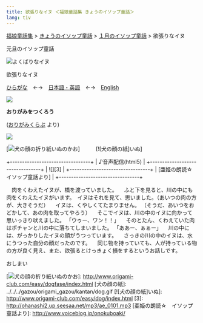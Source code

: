 ```yaml
---
title: 欲張りなイヌ ＜福娘童話集 きょうのイソップ童話＞
lang: tiv
---
```


[福娘童話集] \> [きょうのイソップ童話] \> [１月のイソップ童話] \> 欲張りなイヌ

元旦のイソップ童話

![よくばりなイヌ]

欲張りなイヌ

[ひらがな]　←→　[日本語・英語]　←→　[English]

![][1]

**おりがみをつくろう**

([おりがみくらぶ] より)

![][2]

[![犬の顔の折り紙]いぬのかお]　　　[![犬の顔の紙]いぬ]

+---------------------------------+
| ♪音声配信(html5)                |
+---------------------------------+
| ![][3]                          |
+---------------------------------+
| [亜姫の朗読☆　イソップ童話より] |
+---------------------------------+

　肉をくわえたイヌが、橋を渡っていました。 　ふと下を見ると、川の中にも肉をくわえたイヌがいます。　イヌはそれを見て、思いました。（あいつの肉の方が、大きそうだ） 　イヌは、くやしくてたまりません。 （そうだ、あいつをおどかして、あの肉を取ってやろう） 　そこでイヌは、川の中のイヌに向かって思いっきり吠えました。 「ウゥー、ワン！！」 　そのとたん、くわえていた肉はポチャンと川の中に落ちてしまいました。 「ああー、ぁぁー」 　川の中には、がっかりしたイヌの顔がうつっています。 　さっきの川の中のイヌは、水にうつった自分の顔だったのです。 　同じ物を持っていても、人が持っている物の方が良く見え、また、欲張るとけっきょく損をするというお話しです。

おしまい

  [福娘童話集]: ../../../index.html
  [きょうのイソップ童話]: ../index.html
  [１月のイソップ童話]: ../itiran/01gatu.htm
  [よくばりなイヌ]: ../../../gazou/pc_gazou/aesop/aesop052.jpg
  [ひらがな]: http://hukumusume.com/douwa/English/aesop/01/01_j.html
  [日本語・英語]: http://hukumusume.com/douwa/English/aesop/01/01_j&E.html
  [English]: http://hukumusume.com/douwa/English/aesop/01/01_E.html
  [1]: ../../../../366/logo_bana/corner_1.gif
  [おりがみくらぶ]: http://www.origami-club.com/index.html
  [2]: ../../../../366/logo_bana/corner_2.gif
  [犬の顔の折り紙]: ../../../gazou/origami_gazou/kantan/dogface.gif
  [![犬の顔の折り紙]いぬのかお]: http://www.origami-club.com/easy/dogfase/index.html
  [犬の顔の紙]: ../../../gazou/origami_gazou/kantan/dog.gif
  [![犬の顔の紙]いぬ]: http://www.origami-club.com/easy/dog/index.html
  [3]: http://ohanashi2.up.seesaa.net/mp3/ae_0101.mp3
  [亜姫の朗読☆　イソップ童話より]: http://www.voiceblog.jp/onokuboaki/
